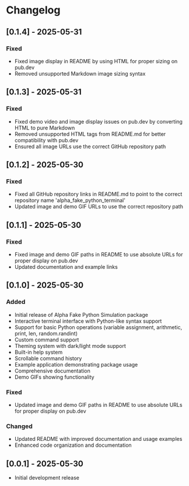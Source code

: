 # Changelog

## [0.1.4] - 2025-05-31

### Fixed
- Fixed image display in README by using HTML for proper sizing on pub.dev
- Removed unsupported Markdown image sizing syntax

## [0.1.3] - 2025-05-31

### Fixed
- Fixed demo video and image display issues on pub.dev by converting HTML to pure Markdown
- Removed unsupported HTML tags from README.md for better compatibility with pub.dev
- Ensured all image URLs use the correct GitHub repository path

## [0.1.2] - 2025-05-30

### Fixed
- Fixed all GitHub repository links in README.md to point to the correct repository name 'alpha_fake_python_terminal'
- Updated image and demo GIF URLs to use the correct repository path

## [0.1.1] - 2025-05-30

### Fixed
- Fixed image and demo GIF paths in README to use absolute URLs for proper display on pub.dev
- Updated documentation and example links

## [0.1.0] - 2025-05-30

### Added
- Initial release of Alpha Fake Python Simulation package
- Interactive terminal interface with Python-like syntax support
- Support for basic Python operations (variable assignment, arithmetic, print, len, random.randint)
- Custom command support
- Theming system with dark/light mode support
- Built-in help system
- Scrollable command history
- Example application demonstrating package usage
- Comprehensive documentation
- Demo GIFs showing functionality

### Fixed
- Updated image and demo GIF paths in README to use absolute URLs for proper display on pub.dev

### Changed
- Updated README with improved documentation and usage examples
- Enhanced code organization and documentation

## [0.0.1] - 2025-05-30

* Initial development release
